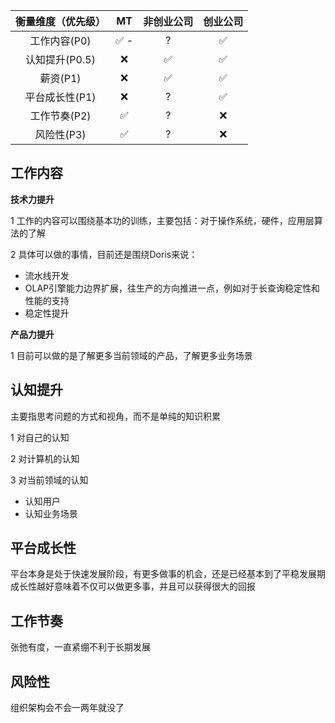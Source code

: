 |   衡量维度（优先级）  | MT    | 非创业公司 | 创业公司  |
|  :----:           | :----: | :------: | :------:|
| 工作内容(P0)        |  ✅ -  |	  ?		|  ✅     |
| 认知提升(P0.5)      |  ❌   |	 ✅		|  ✅     |
| 薪资(P1)           |  ❌   |	 ✅		|  ✅     |
| 平台成长性(P1)      |  ❌  |	  ?		|  ✅     |
| 工作节奏(P2)        |  ✅   |	  ?		|  ❌     |
| 风险性(P3)          |  ✅   |	  ?		|  ❌     |



## 工作内容
**技术力提升**

1 工作的内容可以围绕基本功的训练，主要包括：对于操作系统，硬件，应用层算法的了解

2 具体可以做的事情，目前还是围绕Doris来说：
* 流水线开发
* OLAP引擎能力边界扩展，往生产的方向推进一点，例如对于长查询稳定性和性能的支持
* 稳定性提升



**产品力提升**

1 目前可以做的是了解更多当前领域的产品，了解更多业务场景


## 认知提升
主要指思考问题的方式和视角，而不是单纯的知识积累

1 对自己的认知

2 对计算机的认知

3 对当前领域的认知
* 认知用户
* 认知业务场景

## 平台成长性
平台本身是处于快速发展阶段，有更多做事的机会，还是已经基本到了平稳发展期
成长性越好意味着不仅可以做更多事，并且可以获得很大的回报

## 工作节奏
张弛有度，一直紧绷不利于长期发展

## 风险性
组织架构会不会一两年就没了